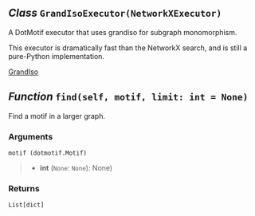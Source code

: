## *Class* `GrandIsoExecutor(NetworkXExecutor)`


A DotMotif executor that uses grandiso for subgraph monomorphism.

This executor is dramatically fast than the NetworkX search, and is still a pure-Python implementation.

[GrandIso](https://github.com/aplbrain/grandiso-networkx)



## *Function* `find(self, motif, limit: int = None)`


Find a motif in a larger graph.

### Arguments
    motif (dotmotif.Motif)
> - **int** (`None`: `None`): None)

### Returns
    List[dict]

